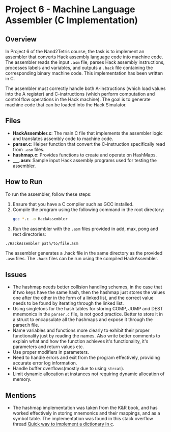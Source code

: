 
# Project 6 - Machine Language Assembler (C Implementation)

## Overview
In Project 6 of the Nand2Tetris course, the task is to implement an assembler that converts Hack assembly language code into machine code. The assembler reads the input `.asm` file, parses Hack assembly instructions, processes labels and variables, and outputs a `.hack` file containing the corresponding binary machine code. This implementation has been written in C.

The assembler must correctly handle both A-instructions (which load values into the A register) and C-instructions (which perform computation and control flow operations in the Hack machine). The goal is to generate machine code that can be loaded into the Hack Simulator.


## Files
- **HackAssembler.c**: The main C file that implements the assembler logic and translates assembly code to machine code.
- **parser.c**: Helper function that convert the C-instruction specifically read from `.asm` files.
- **hashmap.c**: Provides functions to create and operate on HashMaps.
- **___.asm**: Sample input Hack assembly programs used for testing the assembler.

## How to Run
To run the assembler, follow these steps:

1. Ensure that you have a C compiler such as GCC installed.
2. Compile the program using the following command in the root directory:
   ```bash
   gcc *.c -o HackAssembler

3. Run the assembler with the `.asm` files provided in add, max, pong and rect directories:
  ```bash
  ./HackAssembler path/to/file.asm
  ```

The assembler generates a .hack file in the same directory as the provided `.asm` files. The `.hack` files can be run using the compiled HackAssembler.

## Issues
- The hashmap needs better collision handling schemes, in the case that if two keys have the same hash, then the hashmap just stores the values one after the other in the form of a linked list, and the correct value needs to be found by iterating through the linked list.
- Using singletons for the hash tables for storing COMP, JUMP and DEST mnemonics in the `parser.c` file, is not good practice. Better to store it in a struct to encapsulate all the hashmaps and expose it through the parser.h file.
- Name variables and functions more clearly to exhibit their proper functionality just by reading the names. Also write better comments to explain what and how the function achieves it's functionality, it's parameters and return values etc.
- Use proper modifiers in parameters.
- Need to handle errors and exit from the program effectively, providing accurate error log information.
- Handle buffer overflows(mostly due to using `strcat`).
- Limit dynamic allocation at instances not requiring dynamic allocation of memory.

## Mentions
- The hashmap implementation was taken from the K&R book, and has worked effectively in storing mnemonics and their mappings, and as a symbol table. The implementation was found in this stack overflow thread [Quick way to implement a dictionary in c](https://stackoverflow.com/questions/4384359/quick-way-to-implement-dictionary-in-c).


